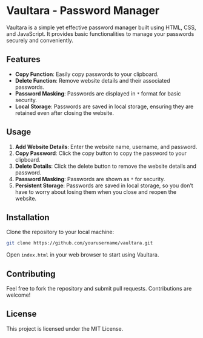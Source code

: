 # Vaultara - Password Manager

Vaultara is a simple yet effective password manager built using HTML, CSS, and JavaScript. It provides basic functionalities to manage your passwords securely and conveniently.

## Features

- **Copy Function**: Easily copy passwords to your clipboard.
- **Delete Function**: Remove website details and their associated passwords.
- **Password Masking**: Passwords are displayed in `*` format for basic security.
- **Local Storage**: Passwords are saved in local storage, ensuring they are retained even after closing the website.

## Usage

1. **Add Website Details**: Enter the website name, username, and password.
2. **Copy Password**: Click the copy button to copy the password to your clipboard.
3. **Delete Details**: Click the delete button to remove the website details and password.
4. **Password Masking**: Passwords are shown as `*` for security.
5. **Persistent Storage**: Passwords are saved in local storage, so you don’t have to worry about losing them when you close and reopen the website.

## Installation

Clone the repository to your local machine:

```bash
git clone https://github.com/yourusername/vaultara.git
```

Open `index.html` in your web browser to start using Vaultara.

## Contributing

Feel free to fork the repository and submit pull requests. Contributions are welcome!

## License

This project is licensed under the MIT License.
